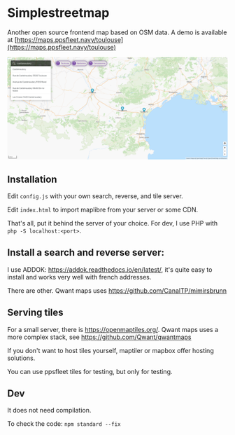 # Simplestreetmap

Another open source frontend map based on OSM data. A demo is available at [https://maps.ppsfleet.navy/toulouse](https://maps.ppsfleet.navy/toulouse)

![screenshot](./static/images/screenshot.png)

## Installation

Edit `config.js` with your own search, reverse, and tile server.

Edit `index.html` to import maplibre from your server or some CDN.

That's all, put it behind the server of your choice. For dev, I use PHP with `php -S localhost:<port>`.

## Install a search and reverse server:

I use ADDOK: https://addok.readthedocs.io/en/latest/, it's quite easy to install and works very well with french addresses.

There are other. Qwant maps uses https://github.com/CanalTP/mimirsbrunn

## Serving tiles

For a small server, there is https://openmaptiles.org/. Qwant maps uses a more complex stack, see https://github.com/Qwant/qwantmaps

If you don't want to host tiles yourself, maptiler or mapbox offer hosting solutions.

You can use ppsfleet tiles for testing, but only for testing.


## Dev

It does not need compilation.

To check the code: `npm standard --fix`
